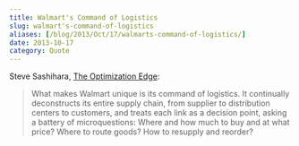 ```yaml
---
title: Walmart's Command of Logistics
slug: walmart's-command-of-logistics
aliases: [/blog/2013/Oct/17/walmarts-command-of-logistics/]
date: 2013-10-17
category: Quote
---
```


Steve Sashihara, [The Optimization Edge](http://www.optimizationedge.com/):

> What makes Walmart unique is its command of logistics. It continually deconstructs its entire supply chain, from supplier to distribution centers to customers, and treats each link as a decision point, asking a battery of microquestions: Where and how much to buy and at what price? Where to route goods? How to resupply and reorder?
